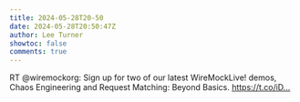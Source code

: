 ```yaml
---
title: 2024-05-28T20-50
date: 2024-05-28T20:50:47Z
author: Lee Turner
showtoc: false
comments: true
---
```


RT @wiremockorg: Sign up for two of our latest WireMockLive! demos, Chaos Engineering and Request Matching: Beyond Basics.  https://t.co/iD…

